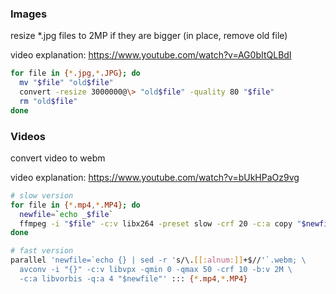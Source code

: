 ### Images

resize *.jpg files to 2MP if they are bigger (in place, remove old file)

video explanation: https://www.youtube.com/watch?v=AG0bItQLBdI

```bash
for file in {*.jpg,*.JPG}; do
  mv "$file" "old$file"
  convert -resize 3000000@\> "old$file" -quality 80 "$file"
  rm "old$file"
done
```

### Videos

convert video to webm

video explanation: https://www.youtube.com/watch?v=bUkHPaOz9vg

```bash
# slow version
for file in {*.mp4,*.MP4}; do
  newfile=`echo _$file`
  ffmpeg -i "$file" -c:v libx264 -preset slow -crf 20 -c:a copy "$newfile"
done
```

```bash
# fast version
parallel 'newfile=`echo {} | sed -r 's/\.[[:alnum:]]+$//'`.webm; \
  avconv -i "{}" -c:v libvpx -qmin 0 -qmax 50 -crf 10 -b:v 2M \
  -c:a libvorbis -q:a 4 "$newfile"' ::: {*.mp4,*.MP4}
```
